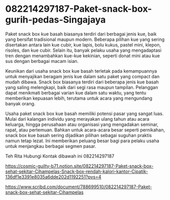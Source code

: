 # 082214297187-Paket-snack-box-gurih-pedas-Singajaya
Paket snack box kue basah biasanya terdiri dari berbagai jenis kue, baik yang bersifat tradisional maupun modern. Beberapa pilihan kue yang sering disertakan antara lain kue cubir, kue lapis, bolu kukus, pastel mini, klepon, risoles, dan kue cubir. Selain itu, banyak pelaku usaha yang mengadaptasi tren dengan menambahkan kue-kue kekinian, seperti donat mini atau kue sus dengan berbagai macam isian.

Keunikan dari usaha snack box kue basah terletak pada kemampuannya untuk menyajikan beragam jenis kue dalam satu paket yang compact dan mudah dibawa. Snack box biasanya terdiri dari beberapa jenis kue basah yang saling melengkapi, baik dari segi rasa maupun tampilan. Pelanggan dapat menikmati berbagai varian kue dalam satu waktu, yang tentu memberikan kepuasan lebih, terutama untuk acara yang mengundang banyak orang.

Usaha paket snack box kue basah memiliki potensi pasar yang sangat luas. Mulai dari kalangan individu yang merayakan ulang tahun atau acara keluarga, hingga perusahaan atau organisasi yang mengadakan seminar, rapat, atau pertemuan. Bahkan untuk acara-acara besar seperti pernikahan, snack box kue basah sering dijadikan pilihan sebagai suguhan praktis namun tetap lezat. Ini memberikan peluang besar bagi para pelaku usaha untuk menjangkau berbagai segmen pasar.

Teh Rita
Hubungi Kontak dibawah ini
082214297187

https://cosmic-guilty-b71.notion.site/082214297187-Paket-snack-box-sehat-sekitar-Cihampelas-Snack-box-rendah-kalori-kantor-Cipatik-136df1e3391e8035a6dde202d1192251?pvs=4

https://www.scribd.com/document/788699510/082214297187-Paket-snack-box-sehat-sekitar-Cihampelas
